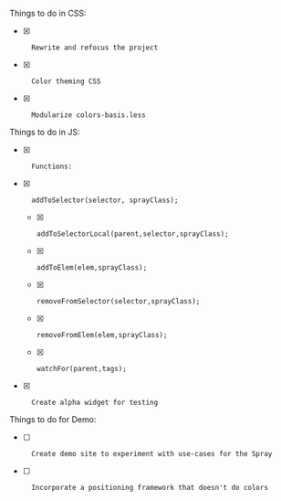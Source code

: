 Things to do in CSS:
- [x]       Rewrite and refocus the project
- [x]       Color theming CSS
- [x]       Modularize colors-basis.less

Things to do in JS:
- [x]       Functions:
- [x]       addToSelector(selector, sprayClass);
    - [x]     addToSelectorLocal(parent,selector,sprayClass);
    - [x]     addToElem(elem,sprayClass);
    - [x]     removeFromSelector(selector,sprayClass);
    - [x]     removeFromElem(elem,sprayClass);
    - [x]     watchFor(parent,tags);

- [x]       Create alpha widget for testing

Things to do for Demo:
- [ ]       Create demo site to experiment with use-cases for the Spray
- [ ]       Incorporate a positioning framework that doesn't do colors
